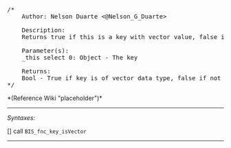 <pre>/*
	Author: Nelson Duarte <@Nelson_G_Duarte>

	Description:
	Returns true if this is a key with vector value, false if not

	Parameter(s):
	_this select 0: Object - The key

	Returns:
	Bool - True if key is of vector data type, false if not
*/</pre>*(Reference Wiki "placeholder")*<!-- Remove this after fill-in -->


---
*Syntaxes:*

[] call `BIS_fnc_key_isVector`

---
